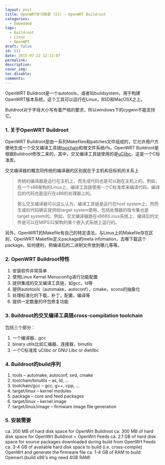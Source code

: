 ```yaml
---
layout: post
title: OpenWRT学习随录 (II) – OpenWRT Buildroot
categories:
  - Embedded
tags:
  - Buildroot
  - Linux
  - OpenWRT
draft: false
id: 511
date: 2015-07-22 12:13:07
permalink:
description:
cover_img:
toc-disable:
comments:
---
```


OpenWRT Buildroot是一个autotools，或者叫buildsystem，用于构建OpenWRT版本系统，这个工具可以运行在Linux，BSD和MacOSX之上。

Buildroot对于字母大小写有着严格的要求，所以windows下的cygwin不能支持它。

### 1\. 关于OpenWRT Buildroot

OpenWRT Buildroot是由一系列Makefiles和patches文件组成的，它允许用户方便地生成一个交叉编译工具链[toochain](https://en.wikipedia.org/wiki/Toolchain)和根文件系统rfs。OpenWRT Buildroot是根据Buildroot修改二来的，其中，交叉编译工具链使用的是[uClibc](https://en.wikipedia.org/wiki/UClibc)，这是一个C标准库。

交叉编译器的概念同传统的编译器的区别就在于主机和目标机的关系上

> 传统的编译器是运行在主机上，而生成代码也是可以跑在主机上的。例如，在一个x86架构的Linux上，编译工具链使用一个C标准库来编译代码，编译后的代码也是运行在x86的处理器上的。
> 
>   那么交叉编译器可以这么认为，编译工具链是运行在host system上，然而生成的代码确实提供给target system使用，包括处理器的指令集也是target system的。例如，交叉编译器跑在x86的Linux系统上，编译后的文件是可以在MIPS32架构的某个嵌入式系统上运行的。

另外，OpenWRT的Makefile有自己的特定语法，与Linux上的Makefile存在区别，OpenWRT Makefile定义package的meta infomation，去哪下载这个package，如何便利，把编译后的二进制文件放到哪儿等等。

### 2\. OpenWRT Buildroot特性

1.  安装软件非常简单
2.  使用Linux Kernel Menuconfig进行功能配置
3.  提供集成的交叉编译工具链，如gcc，ld等
4.  提供autotools（automake，autoconf），cmake，scons的抽象化
5.  处理标准化的下载，补丁，配置，编译等
6.  提供一定数量的坏包修复功能

### 3\. Buildroot的交叉编译工具链cross-compilation toolchain

包括三个部分：

1.  一个编译器，gcc
2.  binary utils比如汇编器、连接器，binutils
3.  一个C标准库 uClibc or GNU Libc or dietilbc

### 4\. Buildroot的build序列

1.  tools – automake, autoconf, sed, cmake
2.  toolchain/binutils – as, ld, …
3.  toolchain/gcc – gcc, g++, cpp, …
4.  target/linux – kernel modules
5.  package – core and feed packages
6.  target/linux – kernel image
7.  target/linux/image – firmware image file generation

### 5\. 安装需要

ca. 200 MB of hard disk space for OpenWrt Buildroot
ca. 300 MB of hard disk space for OpenWrt Buildroot + OpenWrt Feeds
ca. 2.1 GB of hard disk space for source packages downloaded during build from OpenWrt Feeds
ca. 3-4 GB of available hard disk space to build (i.e. cross-compile) OpenWrt and generate the firmware file
ca. 1-4 GB of RAM to build Openwrt.(build x86's img need 4GB RAM)